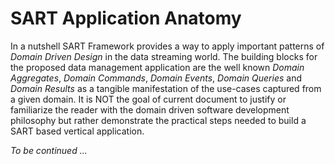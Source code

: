 
# SART Application Anatomy


In a nutshell SART Framework provides a way to apply important patterns of _Domain Driven Design_ in the data streaming world. The building blocks for the proposed data management application are the well known _Domain Aggregates_, _Domain Commands_, _Domain Events_, _Domain Queries_ and _Domain Results_ as a tangible manifestation of the use-cases captured from a given domain. It is NOT the goal of current document to justify or familiarize the reader with the domain driven software development philosophy but rather demonstrate the practical steps needed to build a SART based vertical application.  

_To be continued ..._

